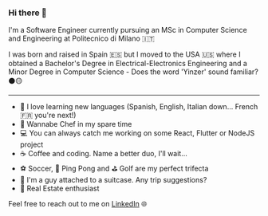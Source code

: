 ### Hi there 👋

I'm a Software Engineer currently pursuing an MSc in Computer Science and Engineering at Politecnico di Milano 🇮🇹

I was born and raised in Spain 🇪🇸 but I moved to the USA 🇺🇸 where I obtained a Bachelor's Degree in Electrical-Electronics Engineering and a Minor Degree in Computer Science - Does the word 'Yinzer' sound familiar? ⚫️🟡

***

- 💬 I love learning new languages (Spanish, English, Italian down... French 🇫🇷 you're next!)
- 🍝 Wannabe Chef in my spare time
- 💻 You can always catch me working on some React, Flutter or NodeJS project
- ☕️ Coffee and coding. Name a better duo, I'll wait...
- ⚽️ Soccer, 🏓 Ping Pong and ⛳️ Golf are my perfect trifecta
- 🧳 I'm a guy attached to a suitcase. Any trip suggestions?
- 🏡 Real Estate enthusiast

Feel free to reach out to me on [LinkedIn](https://www.linkedin.com/in/alejandro-ferrero/) 🌐
